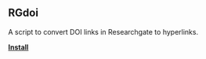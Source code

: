 ## RGdoi ##
A script to convert DOI links in Researchgate to hyperlinks.

**[Install](https://greasyfork.org/en/scripts/21924-rgdoi)**
